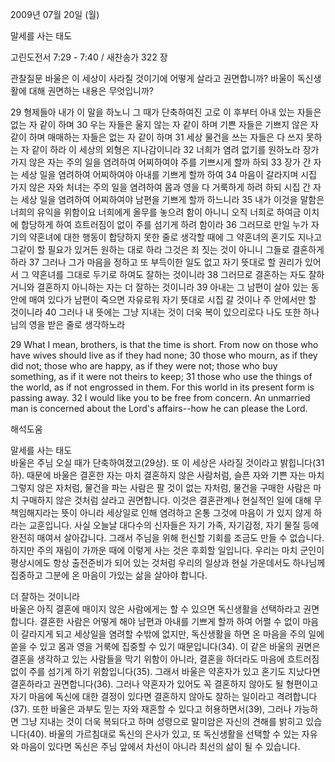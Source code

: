 2009년 07월 20일 (월)

말세를 사는 태도



고린도전서 7:29 - 7:40 / 새찬송가 322 장


관찰질문
바울은 이 세상이 사라질 것이기에 어떻게 살라고 권면합니까?
바울이 독신생활에 대해 권면하는 내용은 무엇입니까?

29 형제들아 내가 이 말을 하노니 그 때가 단축하여진 고로 이 후부터 아내 있는 자들은 없는 자 같이 하며 
30 우는 자들은 울지 않는 자 같이 하며 기쁜 자들은 기쁘지 않은 자 같이 하며 매매하는 자들은 없는 자 같이 하며 31 세상 물건을 쓰는 자들은 다 쓰지 못하는 자 같이 하라 이 세상의 외형은 지나감이니라 32 너희가 염려 없기를 원하노라 장가 가지 않은 자는 주의 일을 염려하여 어찌하여야 주를 기쁘시게 할까 하되 33 장가 간 자는 세상 일을 염려하여 어찌하여야 아내를 기쁘게 할까 하여 34 마음이 갈라지며 시집 가지 않은 자와 처녀는 주의 일을 염려하여 몸과 영을 다 거룩하게 하려 하되 시집 간 자는 세상 일을 염려하여 어찌하여야 남편을 기쁘게 할까 하느니라 35 내가 이것을 말함은 너희의 유익을 위함이요 너희에게 올무를 놓으려 함이 아니니 오직 너희로 하여금 이치에 합당하게 하여 흐트러짐이 없이 주를 섬기게 하려 함이라 36 그러므로 만일 누가 자기의 약혼녀에 대한 행동이 합당하지 못한 줄로 생각할 때에 그 약혼녀의 혼기도 지나고 그같이 할 필요가 있거든 원하는 대로 하라 그것은 죄 짓는 것이 아니니 그들로 결혼하게 하라 37 그러나 그가 마음을 정하고 또 부득이한 일도 없고 자기 뜻대로 할 권리가 있어서 그 약혼녀를 그대로 두기로 하여도 잘하는 것이니라 38 그러므로 결혼하는 자도 잘하거니와 결혼하지 아니하는 자는 더 잘하는 것이니라 39 아내는 그 남편이 살아 있는 동안에 매여 있다가 남편이 죽으면 자유로워 자기 뜻대로 시집 갈 것이나 주 안에서만 할 것이니라 40 그러나 내 뜻에는 그냥 지내는 것이 더욱 복이 있으리로다 나도 또한 하나님의 영을 받은 줄로 생각하노라 

29 What I mean, brothers, is that the time is short. From now on those who have wives should live as if they had none; 30 those who mourn, as if they did not; those who are happy, as if they were not; those who buy something, as if it were not theirs to keep; 31 those who use the things of the world, as if not engrossed in them. For this world in its present form is passing away. 32 I would like you to be free from concern. An unmarried man is concerned about the Lord's affairs--how he can please the Lord.

해석도움





말세를 사는 태도  
바울은 주님 오실 때가 단축하여졌고(29상). 또 이 세상은 사라질 것이라고 밝힙니다(31하). 때문에 바울은 결혼한 자는 마치 결혼하지 않은 사람처럼, 슬픈 자와 기쁜 자는 마치 그렇지 않은 자처럼, 물건을 파는 사람은 팔 것이 없는 자처럼, 물건을 구매한 사람은 마치 구매하지 않은 것처럼 살라고 권면합니다. 이것은 결혼관계나 현실적인 일에 대해 무책임해지라는 뜻이 아니라 세상일로 인해 염려하고 온통 그것에 마음이 가 있지 않게 하라는 교훈입니다. 사실 오늘날 대다수의 신자들은 자기 가족, 자기감정, 자기 물질 등에 완전히 매여서 살아갑니다. 그래서 주님을 위해 헌신할 기회를 조금도 만들 수 없습니다. 하지만 주의 재림이 가까운 때에 이렇게 사는 것은 후회할 일입니다. 우리는 마치 군인이 평상시에도 항상 출전준비가 되어 있는 것처럼 우리의 일상과 현실 가운데서도 하나님께 집중하고 그분에 온 마음이 가있는 삶을 살아야 합니다.        

더 잘하는 것이니라  
바울은 아직 결혼에 매이지 않은 사람에게는 할 수 있으면 독신생활을 선택하라고 권면합니다. 결혼한 사람은 어떻게 해야 남편과 아내를 기쁘게 할까 하여 어쩔 수 없이 마음이 갈라지게 되고 세상일을 염려할 수밖에 없지만, 독신생활을 하면 온 마음을 주의 일에 쏟을 수 있고 몸과 영을 거룩에 집중할 수 있기 때문입니다(34). 이 같은 바울의 권면은 결혼을 생각하고 있는 사람들을 막기 위함이 아니라, 결혼을 하더라도 마음에 흐트러짐 없이 주를 섬기게 하기 위함입니다(35). 그래서 바울은 약혼자가 있고 혼기도 지났다면 결혼하라고 권면합니다(36). 그러나 약혼자가 있어도 꼭 결혼하지 않아도 될 형편이고 자기 마음에 독신에 대한 결정이 있다면 결혼하지 않아도 잘하는 일이라고 격려합니다(37). 또한 바울은 과부도 믿는 자와 재혼할 수 있다고 허용하면서(39), 그러나 가능하면 그냥 지내는 것이 더욱 복되다고 하며 성령으로 말미암은 자신의 견해를 밝히고 있습니다(40). 바울의 가르침대로 독신의 은사가 있고, 또 독신생활을 선택할 수 있는 자유와 마음이 있다면 독신은 주님 앞에서 차선이 아니라 최선의 삶이 될 수 있습니다.